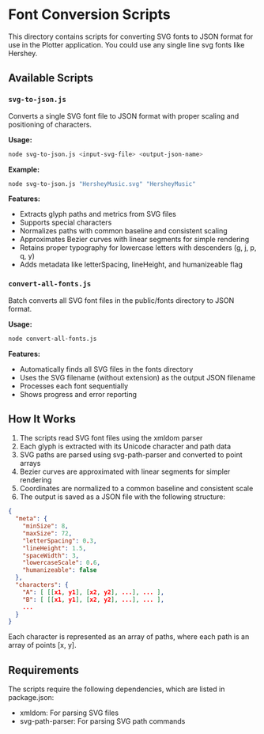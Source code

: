 # Font Conversion Scripts

This directory contains scripts for converting SVG fonts to JSON format for use in the Plotter application.
You could use any single line svg fonts like Hershey.

## Available Scripts

### `svg-to-json.js`

Converts a single SVG font file to JSON format with proper scaling and positioning of characters.

**Usage:**

```bash
node svg-to-json.js <input-svg-file> <output-json-name>
```

**Example:**

```bash
node svg-to-json.js "HersheyMusic.svg" "HersheyMusic"
```

**Features:**

- Extracts glyph paths and metrics from SVG files
- Supports special characters
- Normalizes paths with common baseline and consistent scaling
- Approximates Bezier curves with linear segments for simple rendering
- Retains proper typography for lowercase letters with descenders (g, j, p, q, y)
- Adds metadata like letterSpacing, lineHeight, and humanizeable flag

### `convert-all-fonts.js`

Batch converts all SVG font files in the public/fonts directory to JSON format.

**Usage:**

```bash
node convert-all-fonts.js
```

**Features:**

- Automatically finds all SVG files in the fonts directory
- Uses the SVG filename (without extension) as the output JSON filename
- Processes each font sequentially
- Shows progress and error reporting

## How It Works

1. The scripts read SVG font files using the xmldom parser
2. Each glyph is extracted with its Unicode character and path data
3. SVG paths are parsed using svg-path-parser and converted to point arrays
4. Bezier curves are approximated with linear segments for simpler rendering
5. Coordinates are normalized to a common baseline and consistent scale
6. The output is saved as a JSON file with the following structure:

```json
{
  "meta": {
    "minSize": 8,
    "maxSize": 72,
    "letterSpacing": 0.3,
    "lineHeight": 1.5,
    "spaceWidth": 3,
    "lowercaseScale": 0.6,
    "humanizeable": false
  },
  "characters": {
    "A": [ [[x1, y1], [x2, y2], ...], ... ],
    "B": [ [[x1, y1], [x2, y2], ...], ... ],
    ...
  }
}
```

Each character is represented as an array of paths, where each path is an array of points [x, y].

## Requirements

The scripts require the following dependencies, which are listed in package.json:

- xmldom: For parsing SVG files
- svg-path-parser: For parsing SVG path commands
